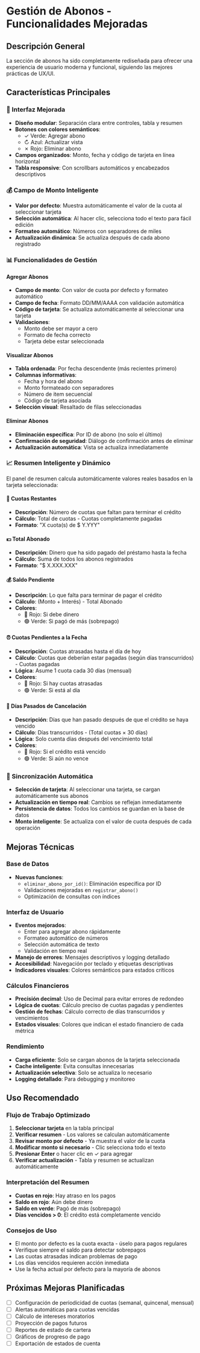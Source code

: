 # Gestión de Abonos - Funcionalidades Mejoradas

## Descripción General
La sección de abonos ha sido completamente rediseñada para ofrecer una experiencia de usuario moderna y funcional, siguiendo las mejores prácticas de UX/UI.

## Características Principales

### 🎨 Interfaz Mejorada
- **Diseño modular**: Separación clara entre controles, tabla y resumen
- **Botones con colores semánticos**:
  - ✓ Verde: Agregar abono
  - ↻ Azul: Actualizar vista
  - ✗ Rojo: Eliminar abono
- **Campos organizados**: Monto, fecha y código de tarjeta en línea horizontal
- **Tabla responsive**: Con scrollbars automáticos y encabezados descriptivos

### 💰 Campo de Monto Inteligente
- **Valor por defecto**: Muestra automáticamente el valor de la cuota al seleccionar tarjeta
- **Selección automática**: Al hacer clic, selecciona todo el texto para fácil edición
- **Formateo automático**: Números con separadores de miles
- **Actualización dinámica**: Se actualiza después de cada abono registrado

### 📊 Funcionalidades de Gestión

#### Agregar Abonos
- **Campo de monto**: Con valor de cuota por defecto y formateo automático
- **Campo de fecha**: Formato DD/MM/AAAA con validación automática
- **Código de tarjeta**: Se actualiza automáticamente al seleccionar una tarjeta
- **Validaciones**:
  - Monto debe ser mayor a cero
  - Formato de fecha correcto
  - Tarjeta debe estar seleccionada

#### Visualizar Abonos
- **Tabla ordenada**: Por fecha descendente (más recientes primero)
- **Columnas informativas**:
  - Fecha y hora del abono
  - Monto formateado con separadores
  - Número de item secuencial
  - Código de tarjeta asociada
- **Selección visual**: Resaltado de filas seleccionadas

#### Eliminar Abonos
- **Eliminación específica**: Por ID de abono (no solo el último)
- **Confirmación de seguridad**: Diálogo de confirmación antes de eliminar
- **Actualización automática**: Vista se actualiza inmediatamente

### 📈 Resumen Inteligente y Dinámico
El panel de resumen calcula automáticamente valores reales basados en la tarjeta seleccionada:

#### 🔢 **Cuotas Restantes**
- **Descripción**: Número de cuotas que faltan para terminar el crédito
- **Cálculo**: Total de cuotas - Cuotas completamente pagadas
- **Formato**: "X cuota(s) de $ Y.YYY"

#### 💵 **Total Abonado**
- **Descripción**: Dinero que ha sido pagado del préstamo hasta la fecha
- **Cálculo**: Suma de todos los abonos registrados
- **Formato**: "$ X.XXX.XXX"

#### 💰 **Saldo Pendiente**
- **Descripción**: Lo que falta para terminar de pagar el crédito
- **Cálculo**: (Monto + Interés) - Total Abonado
- **Colores**: 
  - 🔴 Rojo: Si debe dinero
  - 🟢 Verde: Si pagó de más (sobrepago)

#### ⏰ **Cuotas Pendientes a la Fecha**
- **Descripción**: Cuotas atrasadas hasta el día de hoy
- **Cálculo**: Cuotas que deberían estar pagadas (según días transcurridos) - Cuotas pagadas
- **Lógica**: Asume 1 cuota cada 30 días (mensual)
- **Colores**:
  - 🔴 Rojo: Si hay cuotas atrasadas
  - 🟢 Verde: Si está al día

#### 📅 **Días Pasados de Cancelación**
- **Descripción**: Días que han pasado después de que el crédito se haya vencido
- **Cálculo**: Días transcurridos - (Total cuotas × 30 días)
- **Lógica**: Solo cuenta días después del vencimiento total
- **Colores**:
  - 🔴 Rojo: Si el crédito está vencido
  - 🟢 Verde: Si aún no vence

### 🔄 Sincronización Automática
- **Selección de tarjeta**: Al seleccionar una tarjeta, se cargan automáticamente sus abonos
- **Actualización en tiempo real**: Cambios se reflejan inmediatamente
- **Persistencia de datos**: Todos los cambios se guardan en la base de datos
- **Monto inteligente**: Se actualiza con el valor de cuota después de cada operación

## Mejoras Técnicas

### Base de Datos
- **Nuevas funciones**:
  - `eliminar_abono_por_id()`: Eliminación específica por ID
  - Validaciones mejoradas en `registrar_abono()`
  - Optimización de consultas con índices

### Interfaz de Usuario
- **Eventos mejorados**:
  - Enter para agregar abono rápidamente
  - Formateo automático de números
  - Selección automática de texto
  - Validación en tiempo real
- **Manejo de errores**: Mensajes descriptivos y logging detallado
- **Accesibilidad**: Navegación por teclado y etiquetas descriptivas
- **Indicadores visuales**: Colores semánticos para estados críticos

### Cálculos Financieros
- **Precisión decimal**: Uso de Decimal para evitar errores de redondeo
- **Lógica de cuotas**: Cálculo preciso de cuotas pagadas y pendientes
- **Gestión de fechas**: Cálculo correcto de días transcurridos y vencimientos
- **Estados visuales**: Colores que indican el estado financiero de cada métrica

### Rendimiento
- **Carga eficiente**: Solo se cargan abonos de la tarjeta seleccionada
- **Cache inteligente**: Evita consultas innecesarias
- **Actualización selectiva**: Solo se actualiza lo necesario
- **Logging detallado**: Para debugging y monitoreo

## Uso Recomendado

### Flujo de Trabajo Optimizado
1. **Seleccionar tarjeta** en la tabla principal
2. **Verificar resumen** - Los valores se calculan automáticamente
3. **Revisar monto por defecto** - Ya muestra el valor de la cuota
4. **Modificar monto si necesario** - Clic selecciona todo el texto
5. **Presionar Enter** o hacer clic en ✓ para agregar
6. **Verificar actualización** - Tabla y resumen se actualizan automáticamente

### Interpretación del Resumen
- **Cuotas en rojo**: Hay atraso en los pagos
- **Saldo en rojo**: Aún debe dinero
- **Saldo en verde**: Pagó de más (sobrepago)
- **Días vencidos > 0**: El crédito está completamente vencido

### Consejos de Uso
- El monto por defecto es la cuota exacta - úselo para pagos regulares
- Verifique siempre el saldo para detectar sobrepagos
- Las cuotas atrasadas indican problemas de pago
- Los días vencidos requieren acción inmediata
- Use la fecha actual por defecto para la mayoría de abonos

## Próximas Mejoras Planificadas
- [ ] Configuración de periodicidad de cuotas (semanal, quincenal, mensual)
- [ ] Alertas automáticas para cuotas vencidas
- [ ] Cálculo de intereses moratorios
- [ ] Proyección de pagos futuros
- [ ] Reportes de estado de cartera
- [ ] Gráficos de progreso de pago
- [ ] Exportación de estados de cuenta 